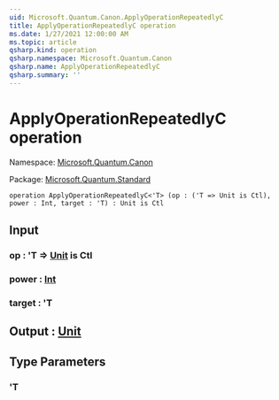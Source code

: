 ```yaml
---
uid: Microsoft.Quantum.Canon.ApplyOperationRepeatedlyC
title: ApplyOperationRepeatedlyC operation
ms.date: 1/27/2021 12:00:00 AM
ms.topic: article
qsharp.kind: operation
qsharp.namespace: Microsoft.Quantum.Canon
qsharp.name: ApplyOperationRepeatedlyC
qsharp.summary: ''
---
```


# ApplyOperationRepeatedlyC operation

Namespace: [Microsoft.Quantum.Canon](xref:Microsoft.Quantum.Canon)

Package: [Microsoft.Quantum.Standard](https://nuget.org/packages/Microsoft.Quantum.Standard)




```qsharp
operation ApplyOperationRepeatedlyC<'T> (op : ('T => Unit is Ctl), power : Int, target : 'T) : Unit is Ctl
```


## Input

### op : 'T => [Unit](xref:microsoft.quantum.lang-ref.unit)  is Ctl




### power : [Int](xref:microsoft.quantum.lang-ref.int)




### target : 'T





## Output : [Unit](xref:microsoft.quantum.lang-ref.unit)



## Type Parameters

### 'T

